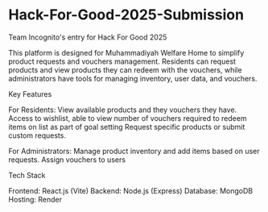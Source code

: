 # Hack-For-Good-2025-Submission
Team Incognito's entry for Hack For Good 2025

This platform is designed for Muhammadiyah Welfare Home to simplify product requests and vouchers management. Residents can request products and view products they can redeem with the vouchers, while administrators have tools for managing inventory, user data, and vouchers.

Key Features

For Residents:
View available products and they vouchers they have.
Access to wishlist, able to view number of vouchers required to redeem items on list as part of goal setting
Request specific products or submit custom requests.

For Administrators:
Manage product inventory and add items based on user requests.
Assign vouchers to users 

Tech Stack

Frontend: React.js (Vite)
Backend: Node.js (Express)
Database: MongoDB
Hosting: Render
